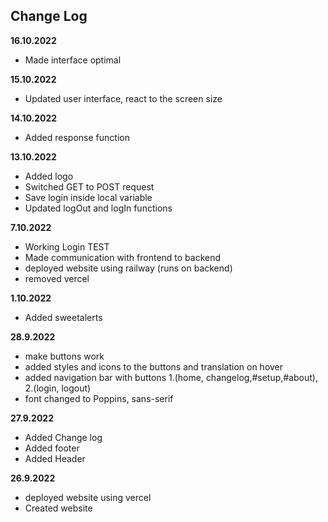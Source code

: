## Change Log
**16.10.2022**
* Made interface optimal

**15.10.2022**
* Updated user interface, react to the screen size

**14.10.2022**
* Added response function

**13.10.2022**
* Added logo
* Switched GET to POST request
* Save login inside local variable
* Updated logOut and logIn functions

**7.10.2022**
* Working Login TEST
* Made communication with frontend to backend
* deployed website using railway (runs on backend)
* removed vercel

**1.10.2022**
* Added sweetalerts

**28.9.2022**
* make buttons work
* added styles and icons to the buttons and translation on hover
* added navigation bar with buttons 1.(home, changelog,#setup,#about), 2.(login, logout)
* font changed to Poppins, sans-serif
  
**27.9.2022**
* Added Change log
* Added footer
* Added Header

**26.9.2022**
* deployed website using vercel
* Created website